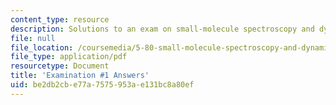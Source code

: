 ```yaml
---
content_type: resource
description: Solutions to an exam on small-molecule spectroscopy and dynamics.
file: null
file_location: /coursemedia/5-80-small-molecule-spectroscopy-and-dynamics-fall-2008/be2db2cbe77a7575953ae131bc8a80ef_exam1ans_1976.pdf
file_type: application/pdf
resourcetype: Document
title: 'Examination #1 Answers'
uid: be2db2cb-e77a-7575-953a-e131bc8a80ef
---
```

